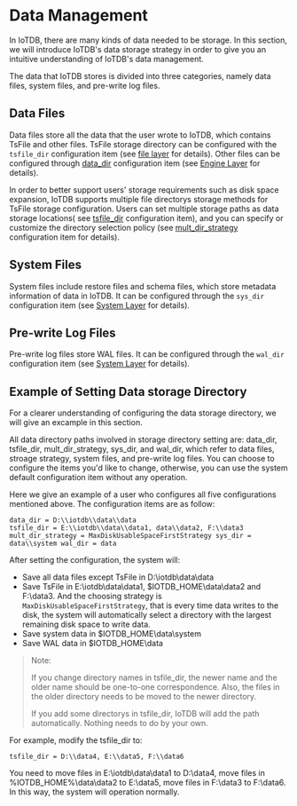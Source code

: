 <!--

```
Licensed to the Apache Software Foundation (ASF) under one
or more contributor license agreements.  See the NOTICE file
distributed with this work for additional information
regarding copyright ownership.  The ASF licenses this file
to you under the Apache License, Version 2.0 (the
"License"); you may not use this file except in compliance
with the License.  You may obtain a copy of the License at

    http://www.apache.org/licenses/LICENSE-2.0

Unless required by applicable law or agreed to in writing,
software distributed under the License is distributed on an
"AS IS" BASIS, WITHOUT WARRANTIES OR CONDITIONS OF ANY
KIND, either express or implied.  See the License for the
specific language governing permissions and limitations
under the License.
```

-->

# Data Management

In IoTDB, there are many kinds of data needed to be storage. In this section, we will introduce IoTDB's data storage strategy in order to give you an intuitive understanding of IoTDB's data management.

The data that IoTDB stores is divided into three categories, namely data files, system files, and pre-write log files.

## Data Files

Data files store all the data that the user wrote to IoTDB, which contains TsFile and other files. TsFile storage directory can be configured with the `tsfile_dir` configuration item (see [file layer](/document/V0.8.x/UserGuide/4-Deployment%20and%20Management/2-Configuration.html) for details). Other files can be configured through [data_dir](/document/V0.8.x/UserGuide/4-Deployment%20and%20Management/2-Configuration.html) configuration item (see [Engine Layer](/document/V0.8.x/UserGuide/4-Deployment%20and%20Management/2-Configuration.html) for details).

In order to better support users' storage requirements such as disk space expansion, IoTDB supports multiple file directorys storage methods for TsFile storage configuration. Users can set multiple storage paths as data storage locations( see [tsfile_dir](/document/V0.8.x/UserGuide/4-Deployment%20and%20Management/2-Configuration.html) configuration item), and you can specify or customize the directory selection policy (see [mult_dir_strategy](/document/V0.8.x/UserGuide/4-Deployment%20and%20Management/2-Configuration.html) configuration item for details).

## System Files

System files include restore files and schema files, which store metadata information of data in IoTDB. It can be configured through the `sys_dir` configuration item (see [System Layer](/document/V0.8.x/UserGuide/4-Deployment%20and%20Management/2-Configuration.html) for details).

## Pre-write Log Files

Pre-write log files store WAL files. It can be configured through the `wal_dir` configuration item (see [System Layer](/document/V0.8.x/UserGuide/4-Deployment%20and%20Management/2-Configuration.html) for details).

## Example of Setting Data storage Directory

For a clearer understanding of configuring the data storage directory, we will give an excample in this section.

All data directory paths involved in storage directory setting are: data_dir, tsfile_dir, mult_dir_strategy, sys_dir, and wal_dir, which refer to data files, stroage strategy, system files, and pre-write log files. You can choose to configure the items you'd like to change, otherwise, you can use the system default configuration item without any operation.

Here we give an example of a user who configures all five configurations mentioned above. The configuration items are as follow:

```
data_dir = D:\\iotdb\\data\\data  
tsfile_dir = E:\\iotdb\\data\\data1, data\\data2, F:\\data3  mult_dir_strategy = MaxDiskUsableSpaceFirstStrategy sys_dir = data\\system wal_dir = data

```
After setting the configuration, the system will:

* Save all data files except TsFile in D:\\iotdb\\data\\data
* Save TsFile in E:\\iotdb\\data\\data1, $IOTDB_HOME\\data\\data2 and F:\\data3. And the choosing strategy is `MaxDiskUsableSpaceFirstStrategy`, that is every time data writes to the disk, the system will automatically select a directory with the largest remaining disk space to write data.
* Save system data in $IOTDB_HOME\\data\\system
* Save WAL data in $IOTDB_HOME\\data

> Note:
> 
> If you change directory names in tsfile_dir, the newer name and the older name should be one-to-one correspondence. Also, the files in the older directory needs to be moved to the newer directory. 
> 
> If you add some directorys in tsfile_dir, IoTDB will add the path automatically. Nothing needs to do by your own. 

For example, modify the tsfile_dir to:

```
tsfile_dir = D:\\data4, E:\\data5, F:\\data6
```

You need to move files in E:\iotdb\data\data1 to D:\data4, move files in %IOTDB_HOME%\data\data2 to E:\data5, move files in F:\data3 to F:\data6. In this way, the system will operation normally.
